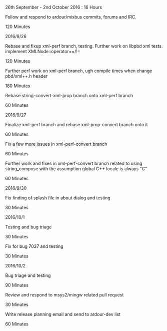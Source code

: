 26th September - 2nd October 2016 : 16 Hours

Follow and respond to ardour/mixbus commits, forums and IRC.

120 Minutes

2016/9/26

Rebase and fixup xml-perf branch, testing. Further work on libpbd xml tests.
implement XMLNode::operator==/!=

120 Minutes

Further perf work on xml-perf branch, ugh compile times when change pbd/xml++.h
header

180 Minutes

Rebase string-convert-xml-prop branch onto xml-perf branch

60 Minutes

2016/9/27

Finalize xml-perf branch and rebase xml-prop-convert branch onto it

60 Minutes

Fix a few more issues in xml-perf-convert branch

60 Minutes

Further work and fixes in xml-perf-convert branch related to using
string_compose with the assumption global C++ locale is always "C"

60 Minutes

2016/9/30

Fix finding of splash file in about dialog and testing

30 Minutes

2016/10/1

Testing and bug triage

30 Minutes

Fix for bug 7037 and testing

30 Minutes

2016/10/2

Bug triage and testing

90 Minutes

Review and respond to msys2/mingw related pull request

30 Minutes

Write release planning email and send to ardour-dev list

60 Minutes
